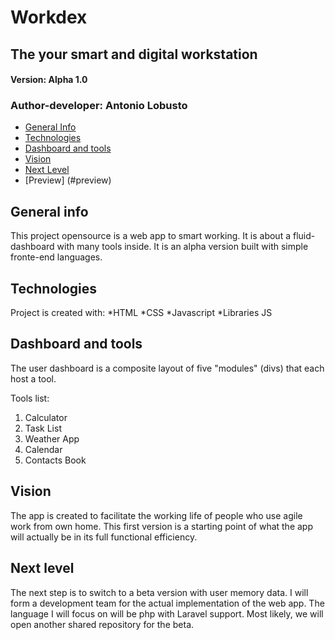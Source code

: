 # Workdex 

## The your smart and digital workstation

#### Version: **Alpha 1.0**
### Author-developer: **Antonio Lobusto**

* [General Info](#generalinfo)
* [Technologies](#technologies)
* [Dashboard and tools](#dashboardandtools)
* [Vision](#vision)
* [Next Level](#nextlevel)
* [Preview] (#preview)



## General info
This project opensource is a web  app to smart working. It is about a fluid-dashboard with many tools inside.
It is an alpha version built with simple fronte-end languages. 

	
## Technologies
Project is created with:
*HTML
*CSS
*Javascript
*Libraries JS

	
## Dashboard and tools 

The user dashboard is a composite layout of five "modules" (divs) that each host a tool.

Tools list:

1. Calculator
2. Task List
3. Weather App
4. Calendar
5. Contacts Book



## Vision
The app is created to facilitate the working life of people who use agile work from own home.
This first version is a starting point of what the app will actually be in its full functional efficiency.



## Next level
The next step is to switch to a beta version with user memory data. I will form a development team for the actual implementation of the web app. The language I will focus on will be php with Laravel support.
Most likely, we will open another shared repository for the beta.